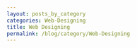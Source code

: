 ```yaml
---
layout: posts_by_category
categories: Web-Designing
title: Web Designing
permalink: /blog/category/Web-Designing
---
```

